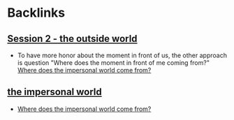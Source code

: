 
# Backlinks
## [Session 2 - the outside world](<Session 2 - the outside world.md>)
- To have more honor about the moment in front of us, the other approach is question "Where does the moment in front of me coming from?" [Where does the impersonal world come from?](<Where does the impersonal world come from?.md>)

## [the impersonal world](<the impersonal world.md>)
- [Where does the impersonal world come from?](<Where does the impersonal world come from?.md>)

